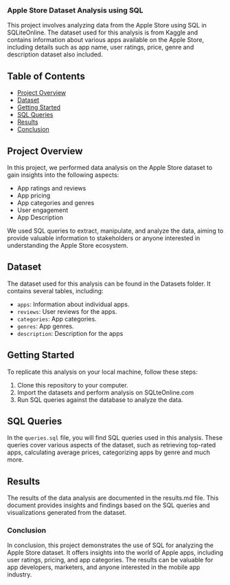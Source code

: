 ### Apple Store Dataset Analysis using SQL

This project involves analyzing data from the Apple Store using SQL in SQLiteOnline. The dataset used for this analysis is from Kaggle and contains information about various apps available on the Apple Store, including details such as app name, user ratings, price, genre and description dataset also included.

## Table of Contents

- [Project Overview](#project-overview)
- [Dataset](#dataset)
- [Getting Started](#getting-started)
- [SQL Queries](#sql-queries)
- [Results](#results)
- [Conclusion](#conclusion)

## Project Overview

In this project, we performed data analysis on the Apple Store dataset to gain insights into the following aspects:

- App ratings and reviews
- App pricing
- App categories and genres
- User engagement
- App Description

We used SQL queries to extract, manipulate, and analyze the data, aiming to provide valuable information to stakeholders or anyone interested in understanding the Apple Store ecosystem.

## Dataset

The dataset used for this analysis can be found in the Datasets folder. It contains several tables, including:

- `apps`: Information about individual apps.
- `reviews`: User reviews for the apps.
- `categories`: App categories.
- `genres`: App genres.
- `description`: Description for the apps

## Getting Started

To replicate this analysis on your local machine, follow these steps:

1. Clone this repository to your computer.
2. Import the datasets and perform analysis on SQLteOnline.com
3. Run SQL queries against the database to analyze the data.

## SQL Queries

In the `queries.sql` file, you will find SQL queries used in this analysis. These queries cover various aspects of the dataset, such as retrieving top-rated apps, calculating average prices, categorizing apps by genre and much more.

## Results

The results of the data analysis are documented in the results.md file. This document provides insights and findings based on the SQL queries and visualizations generated from the dataset.

### Conclusion

In conclusion, this project demonstrates the use of SQL for analyzing the Apple Store dataset. It offers insights into the world of Apple apps, including user ratings, pricing, and app categories. The results can be valuable for app developers, marketers, and anyone interested in the mobile app industry.

